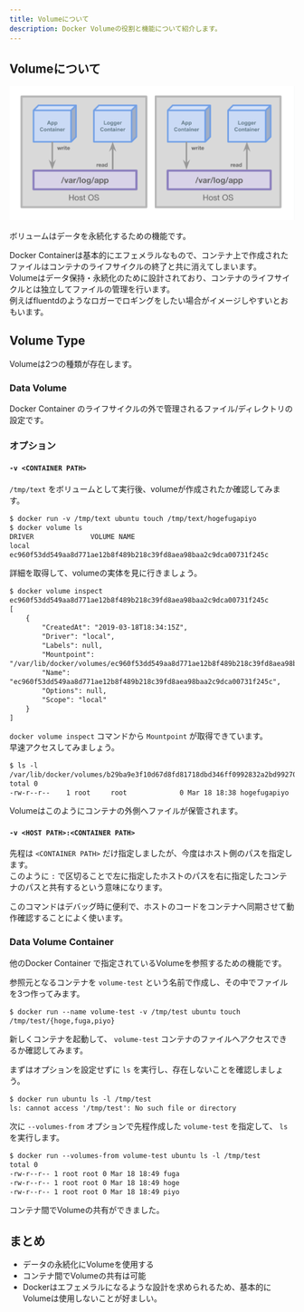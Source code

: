 ```yaml
---
title: Volumeについて
description: Docker Volumeの役割と機能について紹介します。
---
```


## Volumeについて
![volume](imgs/volume.png)

ボリュームはデータを永続化するための機能です。

Docker Containerは基本的にエフェメラルなもので、コンテナ上で作成されたファイルはコンテナのライフサイクルの終了と共に消えてしまいます。  
Volumeはデータ保持・永続化のために設計されており、コンテナのライフサイクルとは独立してファイルの管理を行います。  
例えばfluentdのようなロガーでロギングをしたい場合がイメージしやすいとおもいます。  

## Volume Type
Volumeは2つの種類が存在します。

### Data Volume
Docker Container のライフサイクルの外で管理されるファイル/ディレクトリの設定です。

### オプション
#### `-v <CONTAINER PATH>`

`/tmp/text` をボリュームとして実行後、volumeが作成されたか確認してみます。
```
$ docker run -v /tmp/text ubuntu touch /tmp/text/hogefugapiyo
$ docker volume ls
DRIVER              VOLUME NAME
local               ec960f53dd549aa8d771ae12b8f489b218c39fd8aea98baa2c9dca00731f245c
```

詳細を取得して、volumeの実体を見に行きましょう。  
```
$ docker volume inspect ec960f53dd549aa8d771ae12b8f489b218c39fd8aea98baa2c9dca00731f245c
[
    {
        "CreatedAt": "2019-03-18T18:34:15Z",
        "Driver": "local",
        "Labels": null,
        "Mountpoint": "/var/lib/docker/volumes/ec960f53dd549aa8d771ae12b8f489b218c39fd8aea98baa2c9dca00731f245c/_data",
        "Name": "ec960f53dd549aa8d771ae12b8f489b218c39fd8aea98baa2c9dca00731f245c",
        "Options": null,
        "Scope": "local"
    }
]
```

`docker volume inspect` コマンドから `Mountpoint` が取得できています。  
早速アクセスしてみましょう。

```
$ ls -l /var/lib/docker/volumes/b29ba9e3f10d67d8fd81718dbd346ff0992832a2bd9927087a6c8c0fe8f2932a/_data
total 0
-rw-r--r--    1 root     root             0 Mar 18 18:38 hogefugapiyo
```

Volumeはこのようにコンテナの外側へファイルが保管されます。

#### `-v <HOST PATH>:<CONTAINER PATH>`
先程は `<CONTAINER PATH>` だけ指定しましたが、今度はホスト側のパスを指定します。  
このように `:` で区切ることで左に指定したホストのパスを右に指定したコンテナのパスと共有するという意味になります。

このコマンドはデバッグ時に便利で、ホストのコードをコンテナへ同期させて動作確認することによく使います。

### Data Volume Container
他のDocker Container で指定されているVolumeを参照するための機能です。

参照元となるコンテナを `volume-test` という名前で作成し、その中でファイルを3つ作ってみます。
```
$ docker run --name volume-test -v /tmp/test ubuntu touch /tmp/test/{hoge,fuga,piyo}
```

新しくコンテナを起動して、 `volume-test` コンテナのファイルへアクセスできるか確認してみます。

まずはオプションを設定せずに `ls` を実行し、存在しないことを確認しましょう。
```
$ docker run ubuntu ls -l /tmp/test
ls: cannot access '/tmp/test': No such file or directory
```

次に `--volumes-from` オプションで先程作成した `volume-test` を指定して、 `ls` を実行します。
```
$ docker run --volumes-from volume-test ubuntu ls -l /tmp/test
total 0
-rw-r--r-- 1 root root 0 Mar 18 18:49 fuga
-rw-r--r-- 1 root root 0 Mar 18 18:49 hoge
-rw-r--r-- 1 root root 0 Mar 18 18:49 piyo
```

コンテナ間でVolumeの共有ができました。
    
## まとめ
- データの永続化にVolumeを使用する
- コンテナ間でVolumeの共有は可能
- Dockerはエフェメラルになるような設計を求められるため、基本的にVolumeは使用しないことが好ましい。
